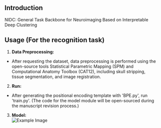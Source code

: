 ## Introduction
NIDC: General Task Backbone for Neuroimaging Based on Interpretable Deep Clustering</br>

## Usage (For the recognition task)</br>
1. **Data Preprocessing:**</br>
- After requesting the dataset, data preprocessing is performed using the open-source tools Statistical Parametric Mapping (SPM) and Computational Anatomy Toolbox (CAT12), including skull stripping, tissue segmentation, and image registration.</br>

2. **Run:** </br>
- After generating the positional encoding template with 'BPE.py', run 'train.py'. (The code for the model module will be open-sourced during the manuscript revision process.)</br>

3. **Model:** </br>
![Example Image](https://github.com/yjy-97/BIDC/blob/main/model.png)
